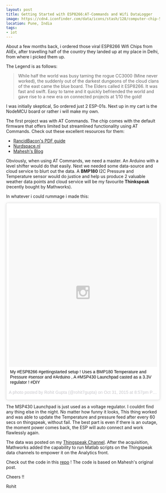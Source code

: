```yaml
---
layout: post
title: Getting Started with ESP8266:AT-Commands and Wifi DataLogger
image: https://cdn4.iconfinder.com/data/icons/stash/128/computer-chip-512.png 
location: Pune, India
tags:
- iot
---
```


About a few months back, i ordered those viral ESP8266 Wifi Chips from AliEx, after travelling half of the country they landed up at my place in Delhi, from where i picked them up. 

The Legend is as follows:
>While half the world was busy taming the rogue CC3000 (Mine never worked), the suddenly out of the darkest dungeons of the cloud clans of the east came the blue board. The Elders called it ESP8266. It was fast and swift. Easy to tame and it quickly befriended the world and gave rise to a new era on connected projects at 1/10 the gold!

I was initially skeptical, So ordered just 2 ESP-01s. Next up in my cart is the NodeMCU board or rather i will make my own.

The first project was with AT Commands. The chip comes with the default firmware that offers limited but streamlined functionality using AT Commands. Check out these excellent resources for them:

- [RancidBacon's PDF guide](http://rancidbacon.com/files/kiwicon8/ESP8266_WiFi_Module_Quick_Start_Guide_v_1.0.4.pdf) 
- [Nurdspace.nl](https://nurdspace.nl/ESP8266)
- [Mahesh's Blog](http://electronut.in/an-iot-project-with-esp8266/)

Obviously, when using AT Commands, we need a master. An Arduino with a level shifter would do that easily. Next we needed some data-source and cloud service to blurt out the data. A **BMP180** I2C Pressure and Temperature sensor would do justice and help us produce 2 valuable weather data points and cloud service will be my favourite **Thinkspeak** (recently bought by Mathworks).

In whatever i could rummage i made this: 
<blockquote class="instagram-media" data-instgrm-captioned data-instgrm-version="5" style=" background:#FFF; border:0; border-radius:3px; box-shadow:0 0 1px 0 rgba(0,0,0,0.5),0 1px 10px 0 rgba(0,0,0,0.15); margin: 1px; max-width:658px; padding:0; width:99.375%; width:-webkit-calc(100% - 2px); width:calc(100% - 2px);"><div style="padding:8px;"> <div style=" background:#F8F8F8; line-height:0; margin-top:40px; padding:50.0% 0; text-align:center; width:100%;"> <div style=" background:url(data:image/png;base64,iVBORw0KGgoAAAANSUhEUgAAACwAAAAsCAMAAAApWqozAAAAGFBMVEUiIiI9PT0eHh4gIB4hIBkcHBwcHBwcHBydr+JQAAAACHRSTlMABA4YHyQsM5jtaMwAAADfSURBVDjL7ZVBEgMhCAQBAf//42xcNbpAqakcM0ftUmFAAIBE81IqBJdS3lS6zs3bIpB9WED3YYXFPmHRfT8sgyrCP1x8uEUxLMzNWElFOYCV6mHWWwMzdPEKHlhLw7NWJqkHc4uIZphavDzA2JPzUDsBZziNae2S6owH8xPmX8G7zzgKEOPUoYHvGz1TBCxMkd3kwNVbU0gKHkx+iZILf77IofhrY1nYFnB/lQPb79drWOyJVa/DAvg9B/rLB4cC+Nqgdz/TvBbBnr6GBReqn/nRmDgaQEej7WhonozjF+Y2I/fZou/qAAAAAElFTkSuQmCC); display:block; height:44px; margin:0 auto -44px; position:relative; top:-22px; width:44px;"></div></div> <p style=" margin:8px 0 0 0; padding:0 4px;"> <a href="https://instagram.com/p/9hyc4hPUCO/" style=" color:#000; font-family:Arial,sans-serif; font-size:14px; font-style:normal; font-weight:normal; line-height:17px; text-decoration:none; word-wrap:break-word;" target="_blank">My #ESP8266 #gettingstarted  setup ! Uses a BMP180 Temperature and Pressure #sensor and #Arduino , A #MSP430 Launchpad casted as a 3.3V regulator ! #DIY</a></p> <p style=" color:#c9c8cd; font-family:Arial,sans-serif; font-size:14px; line-height:17px; margin-bottom:0; margin-top:8px; overflow:hidden; padding:8px 0 7px; text-align:center; text-overflow:ellipsis; white-space:nowrap;">A photo posted by Rohit Gupta (@rohit7gupta) on <time style=" font-family:Arial,sans-serif; font-size:14px; line-height:17px;" datetime="2015-11-01T03:57:51+00:00">Oct 31, 2015 at 8:57pm PDT</time></p></div></blockquote>
<script async defer src="//platform.instagram.com/en_US/embeds.js"></script>

The MSP430 Launchpad is just used as a voltage regulator. I couldnt find any thing else in the night. No matter how funny it looks, This thing worked and was able to update the Temperature and pressure feed after every 60 secs on thingspeak, without fail. The best part is even if there is an outage, the moment power comes back, the ESP will auto connect and work flawlessly again.  

The data was posted on my [Thingspeak Channel](https://thingspeak.com/channels/6998). After the acquisition, Mathworks added the capability to run Matlab scripts on the Thingspeak data channels to empower it on the Analytics front.

Check out the code in this [repo](https://github.com/IndianTinker/ESP8266) ! The code is based on Mahesh's original post. 

Cheers !!

Rohit 







 
